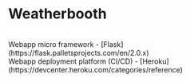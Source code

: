 # Weatherbooth
<br>
Webapp micro framework - [Flask](https://flask.palletsprojects.com/en/2.0.x)
<br>
Webapp deployment platform (CI/CD) - [Heroku](https://devcenter.heroku.com/categories/reference)
